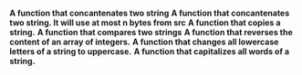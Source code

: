 **A function that concantenates two string**
**A function that concantenates two string. It will use at most n bytes from src**
**A function that copies a string.**
**A function that compares two strings**
**A function that reverses the content of an array of integers.**
**A function that changes all lowercase letters of a string to uppercase.**
**A function that capitalizes all words of a string.**
